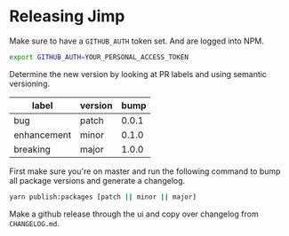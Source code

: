 # Releasing Jimp

Make sure to have a `GITHUB_AUTH` token set. And are logged into NPM.

```sh
export GITHUB_AUTH=YOUR_PERSONAL_ACCESS_TOKEN
```

Determine the new version by looking at PR labels and using semantic versioning.

| label       | version | bump  |
| ----------- | ------- | ----- |
| bug         | patch   | 0.0.1 |
| enhancement | minor   | 0.1.0 |
| breaking    | major   | 1.0.0 |

First make sure you're on master and run the following command to bump all package versions and generate a changelog.

```sh
yarn publish:packages [patch || minor || major]
```

Make a github release through the ui and copy over changelog from `CHANGELOG.md`.

